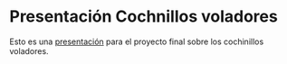 # Presentación Cochnillos voladores
Esto es una [presentación](https://alejandros2i.github.io/presentacion-cochinillos/) para el proyecto final sobre los cochinillos voladores.
